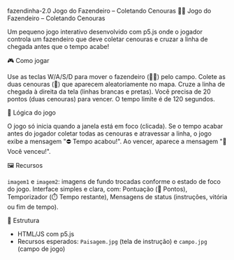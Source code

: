  fazendinha-2.0
Jogo do Fazendeiro – Coletando Cenouras
 👨‍🌾 Jogo do Fazendeiro – Coletando Cenouras

Um pequeno jogo interativo desenvolvido com p5.js onde o jogador controla um fazendeiro que deve coletar cenouras e cruzar a linha de chegada antes que o tempo acabe!

 🎮 Como jogar

 Use as teclas W/A/S/D para mover o fazendeiro (👨‍🌾) pelo campo.
 Colete as duas cenouras (🥕) que aparecem aleatoriamente no mapa.
 Cruze a linha de chegada à direita da tela (linhas brancas e pretas).
 Você precisa de 20 pontos (duas cenouras) para vencer.
 O tempo limite é de 120 segundos.

 🧠 Lógica do jogo

 O jogo só inicia quando a janela está em foco (clicada).
 Se o tempo acabar antes do jogador coletar todas as cenouras e atravessar a linha, o jogo exibe a mensagem "⛔ Tempo acabou!".
  Ao vencer, aparece a mensagem "🎉 Você venceu!".

 🖼️ Recursos

 `imagem1` e `imagem2`: imagens de fundo trocadas conforme o estado de foco do jogo.
 Interface simples e clara, com:
   Pontuação (🥕 Pontos),
  Temporizador (⏱️ Tempo restante),
  Mensagens de status (instruções, vitória ou fim de tempo).

 📁 Estrutura

- HTML/JS com p5.js
- Recursos esperados: `Paisagem.jpg` (tela de instrução) e `campo.jpg` (campo de jogo)
